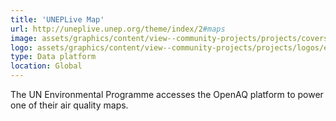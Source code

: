 ```yaml
---
title: 'UNEPLive Map'
url: http://uneplive.unep.org/theme/index/2#maps
image: assets/graphics/content/view--community-projects/projects/covers/unep.jpg
logo: assets/graphics/content/view--community-projects/projects/logos/environment-live.png
type: Data platform
location: Global
---
```


The UN Environmental Programme accesses the OpenAQ platform to power one of their air quality maps.
